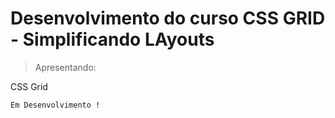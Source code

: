 <h1>Desenvolvimento do curso CSS GRID - Simplificando LAyouts</h1>

> Apresentando: 

CSS Grid

```
Em Desenvolvimento !
``` 
